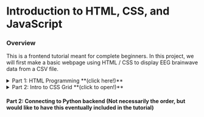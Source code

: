 # Introduction to HTML, CSS, and JavaScript

### Overview
This is a frontend tutorial meant for complete beginners. In this project, we will first make a basic webpage using HTML / CSS to display EEG brainwave data from a CSV file.

<details>
<summary>Part 1: HTML Programming **(click here!)**</summary>

Create a new folder, and then create a file inside called ```index.html```. Every HTML page starts off with the initial structure below.
```html
<!DOCTYPE html>
<html>
  <head>
  </head>
  <body>
  </body>
</html>
```
There is one large ```<html>``` tag, with a  ```<head>``` and a ```<body>``` tag nested inside. We also call tags "HTML elements".


The ```<head>``` and ```<body>``` tags split up the region of the webpage, as shown below.

<a ><img src="./HTMLStructure.png" width="240" height="180" /></a>

All HTML elements placed inside the ```<body>``` tag will be shown in the CONTENT region.

For example, let's add a ```<p>``` element inside the ```<body>``` tag, like so:

```html
<body>
  <p>
    Hello world!
  </p>
</body>
```

This should give us a plain webpage that prints "Hello world!" in the CONTENT region. Great! You can remove this element now if you want.

Now we will insert the following HTML element inside the ```<body>```  tag

```html
<canvas id="chart" width="1000" height="200"></canvas>
```

Here we've made a  ```<canvas>``` element that has a width of 1000 pixels, and a height of 200 pixels. You can think of this element as a blank canvas on the webpage, whaich we can draw on using JavaScript (our next step)

Now download the following files, and place them in your project folder:  [smoothie.js](https://github.com/neurotechuoft/HackTernoons/blob/master/ReactTutorials/IntroToHTML/smoothie.js),  [EEG_data.csv](https://github.com/neurotechuoft/HackTernoons/blob/master/ReactTutorials/IntroToHTML/EEG_data.csv), [EEGDataParsedAttention.csv](https://github.com/neurotechuoft/HackTernoons/blob/master/ReactTutorials/IntroToHTML/EEGDataParsedAttention.csv), [data.json](https://github.com/neurotechuoft/HackTernoons/blob/master/ReactTutorials/IntroToHTML/data.json)

EEG_data is a csv file from real EEG data (of confused students, see article at: https://www.kaggle.com/wanghaohan/confused-eeg)! I've taken the 'Attention' column, and transposed it into EEGDataParsedAttention.csv. And then, I stored this into a JavaScript object, and placed that data in data.json. I've done this manually, but perhaps you can write a script to automate this process? (an important task in Data Science)

Now we will add some JavaScript. Insert an HTML ```<script>``` element right below the body tag, as so:

```html
<!DOCTYPE html>
<html>
  <head>
  </head>
  <body>
  </body>
  <script>
  </script>
</html>
```

The HTML ```<script>``` element works a bit differently. Everything inside a ```<script>``` tag will be JavaScript code that is run on the webpage. The ```<script>``` element does not describe what the webpage looks like, but rather adds functionality to the webpage.

[There's a great optional video here which goes into the details of including JavaScript in an HTML page.](
https://www.youtube.com/watch?v=AD5hxsFJc4o&t=120s)


Back to the project. We downloaded a few data/code files from before and placed them in our project folder. Let's add them to our webpage by adding these two elements:
```html
  <script src="./smoothie.js"></script>
  <script src="./data.json"></script>
```

Beside the ```script``` text of the ```<script>``` tag we added an ```src``` attribute. This attribute is assigned a path to a JavaScript file, and all the code inside that file is placed inside the tag. Check out the [optional youtube video](https://www.youtube.com/watch?v=AD5hxsFJc4o&t=120s) to learn more about this idea.

Note also that in file paths, "./" denotes your current directory. You can create a new folder called ```data```, place all the data EEG data files in that folder, and then change the script src to "./data/data.json" to clean things up. We'll be doing that here.

In addition, copy and paste the following script elements, as such:
<details>
<summary>Script element code **(click here!)**</summary>

```html
<!DOCTYPE html>
<html>
  <head>
  </head>
  <body>
  </body>
  <script type="text/javascript">
    console.log(data);
    // Every 500ms, read a piece of data from the input string.
    var attentionData = data.attention;
    var meditationData = data.meditation;
    var dataIndex = 0;
    var attentionStream = new TimeSeries();
    var meditationStream = new TimeSeries();
    setInterval(function() {
      attentionStream.append(new Date().getTime(), attentionData[dataIndex]);
      meditationStream.append(new Date().getTime(), meditationData[dataIndex]);
      dataIndex++;
    }, 500);
    function createTimeline() {
      var chart = new SmoothieChart();
      chart.addTimeSeries(attentionStream, { strokeStyle: 'rgba(0, 255, 0, 1)', fillStyle: '', lineWidth: 4 });
      chart.addTimeSeries(meditationStream, { strokeStyle: 'rgba(0, 0, 255, 1)', fillStyle: '', lineWidth: 4 });
      chart.streamTo(document.getElementById("chart"), 500); // **
    }
  </script>
</html>
```
</details>


Try and figure out how that JavaScipt code works. It will help a lot to check out documentation on smoothie.js, at http://smoothiecharts.org/tutorial.html.

By the end of this section, you should have something that looks like this!

<a ><img src="./html_demo.gif" width="700" height="300" /></a>

</details>
<details>
<summary>Part 2: Intro to CSS Grid **(click to open!)**</summary>

Now for further organizing where to lay out the components of our webpage, we use the CSS grid. A great tutorial on that topic was created by Mozilla, at: https://hacks.mozilla.org/2017/10/an-introduction-to-css-grid-layout-part-1/

Try to re-organize the location of where the text and graphs are located!

</details>

#### Part 2: Connecting to Python backend (Not necessarily the order, but would like to have this eventually included in the tutorial)
